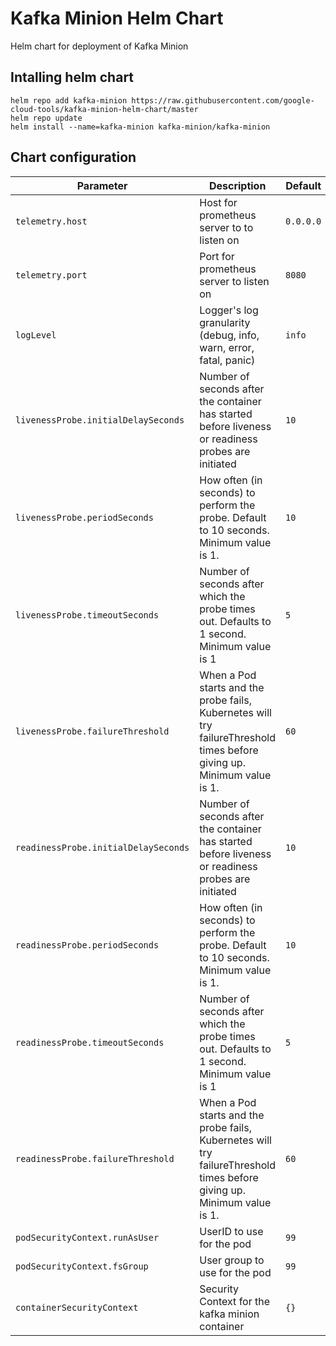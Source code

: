 # Kafka Minion Helm Chart

Helm chart for deployment of Kafka Minion

## Intalling helm chart

```
helm repo add kafka-minion https://raw.githubusercontent.com/google-cloud-tools/kafka-minion-helm-chart/master
helm repo update
helm install --name=kafka-minion kafka-minion/kafka-minion
```

## Chart configuration

| Parameter | Description | Default |
| --- | --- | --- |
| `telemetry.host` | Host for prometheus server to to listen on | `0.0.0.0` |
| `telemetry.port` | Port for prometheus server to listen on | `8080` |
| `logLevel` | Logger's log granularity (debug, info, warn, error, fatal, panic) | `info` |
| `livenessProbe.initialDelaySeconds` | Number of seconds after the container has started before liveness or readiness probes are initiated | `10` |
| `livenessProbe.periodSeconds` | How often (in seconds) to perform the probe. Default to 10 seconds. Minimum value is 1. | `10` |
| `livenessProbe.timeoutSeconds` | Number of seconds after which the probe times out. Defaults to 1 second. Minimum value is 1 | `5` |
| `livenessProbe.failureThreshold` | When a Pod starts and the probe fails, Kubernetes will try failureThreshold times before giving up. Minimum value is 1. | `60` |
| `readinessProbe.initialDelaySeconds` | Number of seconds after the container has started before liveness or readiness probes are initiated | `10` |
| `readinessProbe.periodSeconds` | How often (in seconds) to perform the probe. Default to 10 seconds. Minimum value is 1. | `10` |
| `readinessProbe.timeoutSeconds` | Number of seconds after which the probe times out. Defaults to 1 second. Minimum value is 1 | `5` |
| `readinessProbe.failureThreshold` | When a Pod starts and the probe fails, Kubernetes will try failureThreshold times before giving up. Minimum value is 1. | `60` |
| `podSecurityContext.runAsUser` | UserID to use for the pod | `99` |
| `podSecurityContext.fsGroup` | User group to use for the pod | `99` |
| `containerSecurityContext` | Security Context for the kafka minion container | `{}` |
